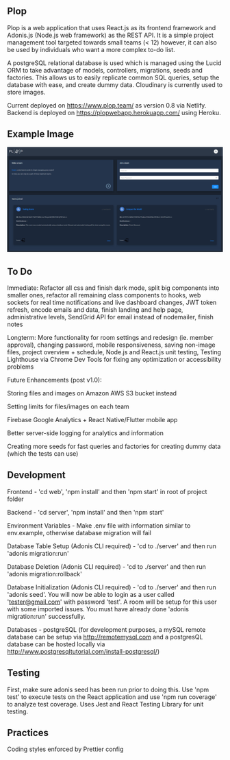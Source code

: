 ## Plop

Plop is a web application that uses React.js as its frontend framework and Adonis.js (Node.js web framework) as the REST API. It is a simple project management tool targeted towards small teams (< 12) however, it can also be used by individuals who want a more complex to-do list.

A postgreSQL relational database is used which is managed using the Lucid ORM to take advantage of models, controllers, migrations, seeds and factories. This allows us to easily replicate common SQL queries, setup the database with ease, and create dummy data. Cloudinary is currently used to store images.

Current deployed on https://www.plop.team/ as version 0.8 via Netlify. Backend is deployed on https://plopwebapp.herokuapp.com/ using Heroku.

## Example Image

![Plop Dark Mode Preview](https://github.com/GV79/Plop/blob/master/readme-plop.png)

## To Do

Immediate: Refactor all css and finish dark mode, split big components into smaller ones, refactor all remaining class components to hooks, web sockets for real time notifications and live dashboard changes, JWT token refresh, encode emails and data, finish landing and help page, administrative levels, SendGrid API for email instead of nodemailer, finish notes

Longterm: More functionality for room settings and redesign (ie. member approval), changing password, mobile responsiveness, saving non-image files, project overview + schedule, Node.js and React.js unit testing, Testing Lighthouse via Chrome Dev Tools for fixing any optimization or accessibility problems

Future Enhancements (post v1.0):

Storing files and images on Amazon AWS S3 bucket instead

Setting limits for files/images on each team

Firebase Google Analytics + React Native/Flutter mobile app

Better server-side logging for analytics and information

Creating more seeds for fast queries and factories for creating dummy data (which the tests can use)

## Development

Frontend - 'cd web', 'npm install' and then 'npm start' in root of project folder

Backend - 'cd server', 'npm install' and then 'npm start'

Environment Variables - Make .env file with information similar to env.example, otherwise database migration will fail

Database Table Setup (Adonis CLI required) - 'cd to ./server' and then run 'adonis migration:run'

Database Deletion (Adonis CLI required) - 'cd to ./server' and then run 'adonis migration:rollback'

Database Initialization (Adonis CLI required) - 'cd to ./server' and then run 'adonis seed'. You will now be able to login as a user called 'tester@gmail.com' with password 'test'. A room will be setup for this user with some imported issues. You must have already done 'adonis migration:run' successfully.

Databases - postgreSQL (for development purposes, a mySQL remote database can be setup via http://remotemysql.com and a postgresQL database can be hosted locally via http://www.postgresqltutorial.com/install-postgresql/)

## Testing

First, make sure adonis seed has been run prior to doing this. Use 'npm test' to execute tests on the React application and use 'npm run coverage' to analyze test coverage. Uses Jest and React Testing Library for unit testing.


## Practices

Coding styles enforced by Prettier config
